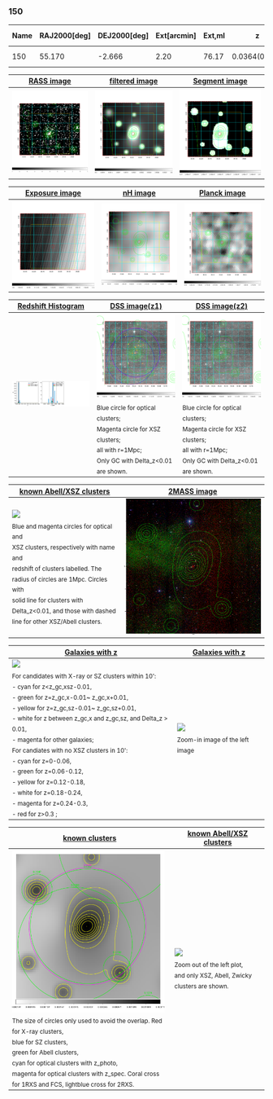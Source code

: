 <div STYLE="page-break-after: always;"></div>

### 150

|Name|RAJ2000[deg]|DEJ2000[deg] |Ext[arcmin]| Ext,ml | z | z_src| C|GC(XSZ,Delta_z<0.01)| GC(OPT,Delta_z<0.01)|GC| R_sig[arcmin] | R500[arcmin] | R500[Mpc]| CRsig[c/s] | CR500[c/s] |L500[1E44 erg/s]|F500[1E-12 erg/s/cm^2]| M500[1E14 Msun]|Tx[keV]|Cnt_sig|Beta|Rc[arcmin]|Comment|Alias|
|---|---|---|---|---|---|------|---|--------|---------|----------|---|---|---|---|---|---|---|---|---|---|---|---|---|---|
|150| 55.170| -2.666| 2.20| 76.17| 0.0364(0.005)| z1, z_xsz| B| MCXC| N| MCXC, N| 16.800| 15.198| 0.659| 0.314(0.057)| 0.309(0.056)| 0.154(0.015)| 5.012(0.478)| 0.84(0.04)| 1.95(0.06)| 156.1| 0.749(-0.072+0.099)| 3.552(-0.673+0.809)| -| k255|

|[RASS image](../image/150/150_img.pdf)|[filtered image](../image/150/150_fil.pdf)|[Segment image](../image/150/150_seg.pdf)|
|-------------------|--------------------|-------------------|
| <img src="../image/150/150_img.png" width="300">  | <img src="../image/150/150_fil.png" width="300">   | <img src="../image/150/150_seg.png" width="300">  |

|[Exposure image](../image/150/150_mex.pdf)| [nH image](../image/150/150_nh.pdf)| [Planck image](../image/150/150_p.pdf)|
|-------------------|--------------------|-------------------|
|<img src="../image/150/150_mex.png" width="300">   | <img src="../image/150/150_nh.png" width="300">    | <img src="../image/150/150_p.png" width="300"> |

|[Redshift Histogram](../image/150/150_zg.pdf) | [DSS image(z1)](../image/150/150_dss_z1.pdf)      |  [DSS image(z2)](../image/150/150_dss_z2.pdf)    |
|-------------------|--------------------|-------------------|
|<img src="../image/150/150_zg.png" width="300"> |<img src="../image/150/150_dss_z1.png" width="300"> <sub><br>Blue circle for optical clusters; <br>Magenta circle for XSZ clusters; <br>all with r=1Mpc; <br>Only GC with Delta_z<0.01 are shown. </sub>| <img src="../image/150/150_dss_z2.png" width="300"><sub><br>Blue circle for optical clusters; <br>Magenta circle for XSZ clusters; <br>all with r=1Mpc; <br>Only GC with Delta_z<0.01 are shown. </sub> |

|[known Abell/XSZ clusters](../image/150/150_m.pdf) | [2MASS image](../image/150/150_2mass.pdf)      |
|-------------------|-------------------|
|<img src=../image/150/150_m.png width="300"> <br><sub>Blue and magenta circles for optical and <br>XSZ clusters, respectively with name and <br>redshift of clusters labelled. The <br>radius of circles are 1Mpc. Circles with <br>solid line for clusters with <br>Delta_z<0.01, and those with dashed <br>line for other XSZ/Abell clusters.        </sub>|<img src="../image/150/150_2mass.png" width="300">  |

|[Galaxies with z](../image/150/150_opt_ned.pdf) |[Galaxies with z](../image/150/150_opt_ned_zoom.pdf) |
|-------------------|-------------------|
| <img src=../image/150/150_opt_ned.png width="300"> <br><sub> For candidates with X-ray or SZ clusters within 10': <br> - cyan for z<z_gc,xsz-0.01, <br> - green for z=z_gc,x-0.01~ z_gc,x+0.01, <br> - yellow for z=z_gc,sz-0.01~ z_gc,sz+0.01, <br> - white for z between z_gc,x and z_gc,sz, and Delta_z > 0.01, <br> - magenta for other galaxies; <br>For candiates with no XSZ clusters in 10': <br> - cyan for z=0-0.06, <br> - green for z=0.06-0.12, <br> - yellow for z=0.12-0.18, <br> - white for z=0.18-0.24, <br> - magenta for z=0.24-0.3, <br> - red for z>0.3 ;  </sub>|<img src=../image/150/150_opt_ned_zoom.png width="300">  <br><sub> Zoom-in image of the left image</sub>|

|[known clusters](../image/150/150_gc.pdf) |[known Abell/XSZ clusters](../image/150/150_gc_large.pdf) |
|-------------------|-------------------|
| <img src=../image/150/150_gc.png width="300"> <br><sub> The size of circles only used to avoid the overlap. Red for X-ray clusters, <br> blue for SZ clusters, <br> green for Abell clusters, <br> cyan for optical clusters with z_photo, <br> magenta for optical clusters with z_spec. Coral cross for 1RXS and FCS, lightblue cross for 2RXS. </sub>|<img src=../image/150/150_gc_large.png width="300"> <br><sub> Zoom out of the left plot, <br> and only XSZ, Abell, Zwicky clusters are shown. </sub> |



